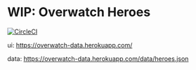 # WIP: Overwatch Heroes

[![CircleCI](https://circleci.com/gh/overheroes/overwatch-heroes.svg?style=svg)](https://circleci.com/gh/overheroes/overwatch-heroes)

ui: https://overwatch-data.herokuapp.com/

data: https://overwatch-data.herokuapp.com/data/heroes.json
